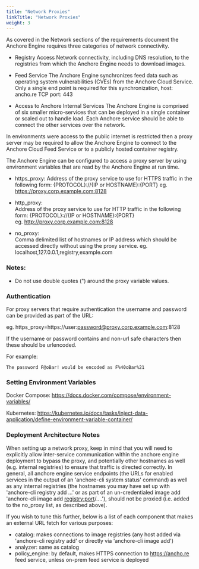 ```yaml
---
title: "Network Proxies"
linkTitle: "Network Proxies"
weight: 3
---
```


As covered in the Network sections of the requirements document the Anchore Engine requires three categories of network connectivity. 

- Registry Access
  Network connectivity, including DNS resolution, to the registries from which the Anchore Engine needs to download images.

- Feed Service
  The Anchore Engine synchronizes feed data such as operating system vulnerabilities (CVEs) from the Anchore Cloud Service. Only a single end point is required for this synchronization, host: ancho.re TCP port: 443

- Access to Anchore Internal Services
  The Anchore Engine is comprised of six smaller micro-services that can be deployed in a single container or scaled out to handle load. Each Anchore service should be able to connect the other services over the network.

In environments were access to the public internet is restricted then a proxy server may be required to allow the Anchore Engine to connect to the Anchore Cloud Feed Service or to a publicly hosted container registry.

The Anchore Engine can be configured to access a proxy server by using environment variables that are read by the Anchore Engine at run time.

- https_proxy:
  Address of the proxy service to use for HTTPS traffic in the following form: {PROTOCOL}://{IP or HOSTNAME}:{PORT}
  eg. https://proxy.corp.example.com:8128

- http_proxy:    
  Address of the proxy service to use for HTTP traffic in the following form: {PROTOCOL}://{IP or HOSTNAME}:{PORT}   
  eg. http://proxy.corp.example.com:8128

- no_proxy:   
  Comma delimited list of hostnames or IP address which should be accessed directly without using the proxy service.
  eg. localhost,127.0.0.1,registry,example.com

### Notes:

- Do not use double quotes (") around the proxy variable values. 

### Authentication

For proxy servers that require authentication the username and password can be provided as part of the URL:

eg. https_proxy=https://user:password@proxy.corp.example.com:8128

If the username or password contains and non-url safe characters then these should be urlencoded.

For example:

`The password F@oBar! would be encoded as F%40oBar%21`

### Setting Environment Variables

Docker Compose: https://docs.docker.com/compose/environment-variables/

Kubernetes: https://kubernetes.io/docs/tasks/inject-data-application/define-environment-variable-container/

### Deployment Architecture Notes

When setting up a network proxy, keep in mind that you will need to explicitly allow inter-service communication within the anchore engine deployment to bypass the proxy, and potentially other hostnames as well (e.g. internal registries) to ensure that traffic is directed correctly.  In general, all anchore engine service endpoints (the URLs for enabled services in the output of an 'anchore-cli system status' command) as well as any internal registries (the hostnames you may have set up with 'anchore-cli registry add <hostname> ...' or as part of an un-credentialed image add 'anchore-cli image add <registry:port>/....'), should not be proxied (i.e. added to the no_proxy list, as described above).

If you wish to tune this further, below is a list of each component that makes an external URL fetch for various purposes:

- catalog: makes connections to image registries (any host added via 'anchore-cli registry add' or directly via 'anchore-cli image add')
- analyzer: same as catalog
- policy_engine: by default, makes HTTPS connection to https://ancho.re feed service, unless on-prem feed service is deployed
